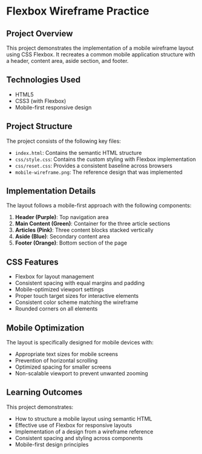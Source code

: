 # Flexbox Wireframe Practice

## Project Overview

This project demonstrates the implementation of a mobile wireframe layout using CSS Flexbox. It recreates a common mobile application structure with a header, content area, aside section, and footer.

## Technologies Used

- HTML5
- CSS3 (with Flexbox)
- Mobile-first responsive design

## Project Structure

The project consists of the following key files:

- `index.html`: Contains the semantic HTML structure
- `css/style.css`: Contains the custom styling with Flexbox implementation
- `css/reset.css`: Provides a consistent baseline across browsers
- `mobile-wireframe.png`: The reference design that was implemented

## Implementation Details

The layout follows a mobile-first approach with the following components:

1. **Header (Purple)**: Top navigation area
2. **Main Content (Green)**: Container for the three article sections
3. **Articles (Pink)**: Three content blocks stacked vertically
4. **Aside (Blue)**: Secondary content area
5. **Footer (Orange)**: Bottom section of the page

## CSS Features

- Flexbox for layout management
- Consistent spacing with equal margins and padding
- Mobile-optimized viewport settings
- Proper touch target sizes for interactive elements
- Consistent color scheme matching the wireframe
- Rounded corners on all elements

## Mobile Optimization

The layout is specifically designed for mobile devices with:

- Appropriate text sizes for mobile screens
- Prevention of horizontal scrolling
- Optimized spacing for smaller screens
- Non-scalable viewport to prevent unwanted zooming

## Learning Outcomes

This project demonstrates:

- How to structure a mobile layout using semantic HTML
- Effective use of Flexbox for responsive layouts
- Implementation of a design from a wireframe reference
- Consistent spacing and styling across components
- Mobile-first design principles

